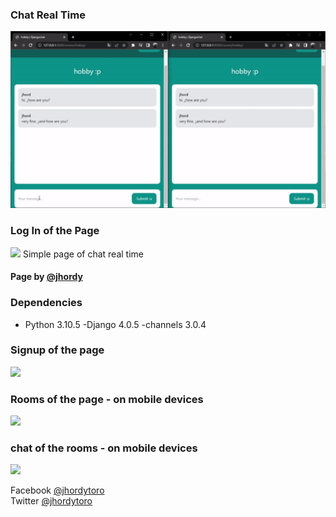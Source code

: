 ### Chat Real Time 
<img src="https://raw.githubusercontent.com/jhordyToro/Real_Time_Chat-v2.0/main/static/FWgxzT_fd7ccd95c5a793ebb70bf0852938b9a9_00-00-00_00-00-12_1.gif">

### Log In of the Page
<img src="https://i.imgur.com/8zL5f9R.png">
Simple page of chat real time


#### Page by [@jhordy](https://github.com/jhordytoro)

### Dependencies
- Python 3.10.5 
-Django 4.0.5
-channels 3.0.4

### Signup of the page
<img src="https://i.imgur.com/RKhkI0c.png"></img>

### Rooms of the page - on mobile devices
<img src="https://i.imgur.com/oiJ1VM9.png"></img>

### chat of the rooms - on mobile devices
<img src="https://i.imgur.com/TJMpJaf.png"></img>


Facebook [@jhordytoro](https://www.facebook.com/jhordy.toroarroyo.9)<br>
Twitter [@jhordytoro](https://twitter.com/jhordy_toro)
